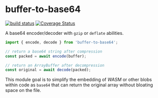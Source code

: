 # buffer-to-base64

[![build status](https://github.com/WebReflection/buffer-to-base64/actions/workflows/node.js.yml/badge.svg)](https://github.com/WebReflection/buffer-to-base64/actions) [![Coverage Status](https://coveralls.io/repos/github/WebReflection/buffer-to-base64/badge.svg?branch=main)](https://coveralls.io/github/WebReflection/buffer-to-base64?branch=main)

A base64 encoder/decoder with `gzip` or `deflate` abilities.

```js
import { encode, decode } from 'buffer-to-base64';

// return a base64 string after compression
const packed = await encode(buffer);

// return an ArrayBuffer after decompression
const original = await decode(packed);
```

This module goal is to simplify the embedding of *WASM* or other blobs within code as `base64` that can return the original array without bloating space on the file.
